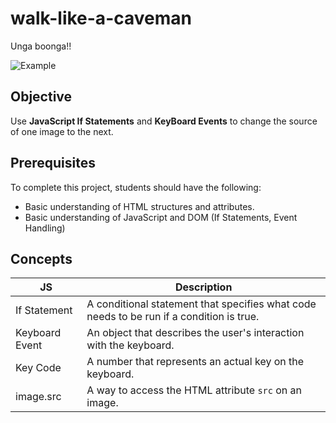 # walk-like-a-caveman

Unga boonga!!

![Example](https://github.com/junior-devleague/walk-like-a-caveman/blob/master/caveman.gif)

## Objective

Use **JavaScript If Statements** and **KeyBoard Events** to change the source of one image to the next.

## Prerequisites

To complete this project, students should have the following:
* Basic understanding of HTML structures and attributes.
* Basic understanding of JavaScript and DOM (If Statements, Event Handling)

## Concepts

JS | Description
-----|------------
If Statement | A conditional statement that specifies what code needs to be run if a condition is true.
Keyboard Event | An object that describes the user's interaction with the keyboard.
Key Code | A number that represents an actual key on the keyboard.
image.src | A way to access the HTML attribute ```src``` on an image.
